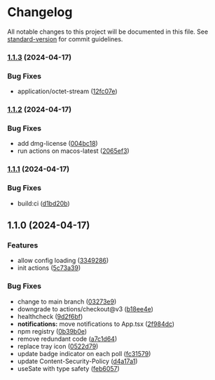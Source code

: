 # Changelog

All notable changes to this project will be documented in this file. See [standard-version](https://github.com/conventional-changelog/standard-version) for commit guidelines.

### [1.1.3](https://github.com/raskanskyz/service-swagger/compare/v1.1.2...v1.1.3) (2024-04-17)


### Bug Fixes

* application/octet-stream ([12fc07e](https://github.com/raskanskyz/service-swagger/commit/12fc07ec199c510de3c2e221491119e22ff9de3a))

### [1.1.2](https://github.com/raskanskyz/service-swagger/compare/v1.1.1...v1.1.2) (2024-04-17)


### Bug Fixes

* add dmg-license ([004bc18](https://github.com/raskanskyz/service-swagger/commit/004bc185049be9383c2ea0c547eb565cd61bb216))
* run actions on macos-latest ([2065ef3](https://github.com/raskanskyz/service-swagger/commit/2065ef3028d2ee1114a176144830ad08178375e9))

### [1.1.1](https://github.com/raskanskyz/service-swagger/compare/v1.1.0...v1.1.1) (2024-04-17)


### Bug Fixes

* build:ci ([d1bd20b](https://github.com/raskanskyz/service-swagger/commit/d1bd20b480365d1f959f05597ab09233ca3abc55))

## 1.1.0 (2024-04-17)


### Features

* allow config loading ([3349286](https://github.com/raskanskyz/service-swagger/commit/3349286b802688ae0b1bcf401f3fac9e494e124c))
* init actions ([5c73a39](https://github.com/raskanskyz/service-swagger/commit/5c73a39b886daa273278622d961d9a1b85df4a44))


### Bug Fixes

* change to main branch ([03273e9](https://github.com/raskanskyz/service-swagger/commit/03273e9a4eb96f3ae1f4d8357060cc881918d991))
* downgrade to actions/checkout@v3 ([b18ee4e](https://github.com/raskanskyz/service-swagger/commit/b18ee4e6c3d80af63a00b89709d2f073668ab694))
* healthcheck ([9d2f6bf](https://github.com/raskanskyz/service-swagger/commit/9d2f6bf0bcfb851b5cdfefb8bb184dbbd7d15010))
* **notifications:** move notifications to App.tsx ([2f984dc](https://github.com/raskanskyz/service-swagger/commit/2f984dc2e9565b5f185a6253ea598ea78d8b960e))
* npm registry ([0b39b0e](https://github.com/raskanskyz/service-swagger/commit/0b39b0eeea21526809e4f3a82ef82d53406a96c4))
* remove redundant code ([a7c1d64](https://github.com/raskanskyz/service-swagger/commit/a7c1d648c9c8ce71f642a807456ce5d4a3a2b969))
* replace tray icon ([0522d79](https://github.com/raskanskyz/service-swagger/commit/0522d7933f4da164472706dccb91099f1eb45135))
* update badge indicator on each poll ([fc31579](https://github.com/raskanskyz/service-swagger/commit/fc31579957a3599c507a94fb8df8c6f119f2e5ae))
* update Content-Security-Policy ([d4a17a1](https://github.com/raskanskyz/service-swagger/commit/d4a17a1f19dd726fbe0a9e17927c74c1a2ac24ac))
* useSate with type safety ([feb6057](https://github.com/raskanskyz/service-swagger/commit/feb6057c9e85f386163d92f97be94b5d7434beaf))
